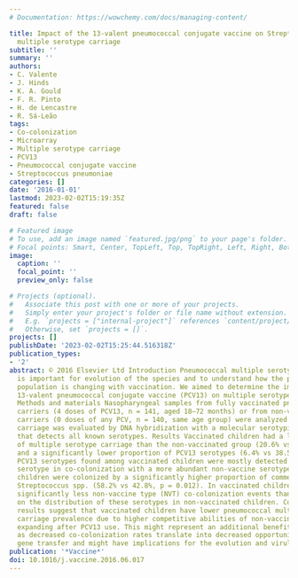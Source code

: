 ```yaml
---
# Documentation: https://wowchemy.com/docs/managing-content/

title: Impact of the 13-valent pneumococcal conjugate vaccine on Streptococcus pneumoniae
  multiple serotype carriage
subtitle: ''
summary: ''
authors:
- C. Valente
- J. Hinds
- K. A. Gould
- F. R. Pinto
- H. de Lencastre
- R. Sá-Leão
tags:
- Co-colonization
- Microarray
- Multiple serotype carriage
- PCV13
- Pneumococcal conjugate vaccine
- Streptococcus pneumoniae
categories: []
date: '2016-01-01'
lastmod: 2023-02-02T15:19:35Z
featured: false
draft: false

# Featured image
# To use, add an image named `featured.jpg/png` to your page's folder.
# Focal points: Smart, Center, TopLeft, Top, TopRight, Left, Right, BottomLeft, Bottom, BottomRight.
image:
  caption: ''
  focal_point: ''
  preview_only: false

# Projects (optional).
#   Associate this post with one or more of your projects.
#   Simply enter your project's folder or file name without extension.
#   E.g. `projects = ["internal-project"]` references `content/project/deep-learning/index.md`.
#   Otherwise, set `projects = []`.
projects: []
publishDate: '2023-02-02T15:25:44.516318Z'
publication_types:
- '2'
abstract: © 2016 Elsevier Ltd Introduction Pneumococcal multiple serotype carriage
  is important for evolution of the species and to understand how the pneumococcal
  population is changing with vaccination. We aimed to determine the impact of the
  13-valent pneumococcal conjugate vaccine (PCV13) on multiple serotype carriage.
  Methods and materials Nasopharyngeal samples from fully vaccinated pneumococcal
  carriers (4 doses of PCV13, n = 141, aged 18–72 months) or from non-vaccinated pneumococcal
  carriers (0 doses of any PCV, n = 140, same age group) were analyzed. Multiple serotype
  carriage was evaluated by DNA hybridization with a molecular serotyping microarray
  that detects all known serotypes. Results Vaccinated children had a lower prevalence
  of multiple serotype carriage than the non-vaccinated group (20.6% vs 29.3%, p = 0.097),
  and a significantly lower proportion of PCV13 serotypes (6.4% vs 38.5%, p = 0.0001).
  PCV13 serotypes found among vaccinated children were mostly detected as a minor
  serotype in co-colonization with a more abundant non-vaccine serotype. Vaccinated
  children were colonized by a significantly higher proportion of commensal non-pneumococcal
  Streptococcus spp. (58.2% vs 42.8%, p = 0.012). In vaccinated children there were
  significantly less non-vaccine type (NVT) co-colonization events than expected based
  on the distribution of these serotypes in non-vaccinated children. Conclusions The
  results suggest that vaccinated children have lower pneumococcal multiple serotype
  carriage prevalence due to higher competitive abilities of non-vaccine serotypes
  expanding after PCV13 use. This might represent an additional benefit of PCV13,
  as decreased co-colonization rates translate into decreased opportunities for horizontal
  gene transfer and might have implications for the evolution and virulence of pneumococci.
publication: '*Vaccine*'
doi: 10.1016/j.vaccine.2016.06.017
---
```

